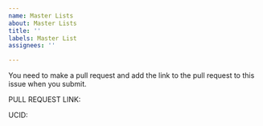 ```yaml
---
name: Master Lists
about: Master Lists
title: ''
labels: Master List
assignees: ''

---
```


You need to make a pull request and add the link to the pull request to this issue when you submit.  

PULL REQUEST LINK:

UCID:

